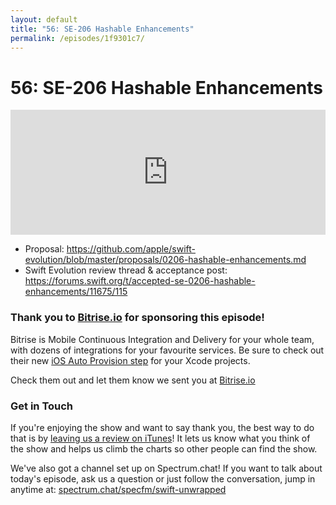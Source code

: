 ```yaml
---
layout: default
title: "56: SE-206 Hashable Enhancements"
permalink: /episodes/1f9301c7/
---
```


# 56: SE-206 Hashable Enhancements

<iframe frameBorder="0" height="200px" scrolling="no" seamless src="https://player.simplecast.com/5c213281-9104-498d-be10-d15b64a7b59f" width="100%"></iframe>

- Proposal: https://github.com/apple/swift-evolution/blob/master/proposals/0206-hashable-enhancements.md
- Swift Evolution review thread & acceptance post: https://forums.swift.org/t/accepted-se-0206-hashable-enhancements/11675/115

### Thank you to [Bitrise.io](https://www.bitrise.io/?utm_source=swift_unwrapped_spec&utm_medium=podcast&utm_campaign=w18) for sponsoring this episode!

Bitrise is Mobile Continuous Integration and Delivery for your whole team, with dozens of integrations for your favourite services. Be sure to check out their new [iOS Auto Provision step](https://blog.bitrise.io/ios-auto-provision-step) for your Xcode projects.

Check them out and let them know we sent you at [Bitrise.io](https://www.bitrise.io/?utm_source=swift_unwrapped_spec&utm_medium=podcast&utm_campaign=w18)

### Get in Touch

If you're enjoying the show and want to say thank you, the best way to do that is by [leaving us a review on iTunes](https://itunes.apple.com/us/podcast/swift-unwrapped/id1209817203?mt=2)! It lets us know what you think of the show and helps us climb the charts so other people can find the show.

We've also got a channel set up on Spectrum.chat! If you want to talk about today's episode, ask us a question or just follow the conversation, jump in anytime at: [spectrum.chat/specfm/swift-unwrapped](https://spectrum.chat/specfm/swift-unwrapped)
